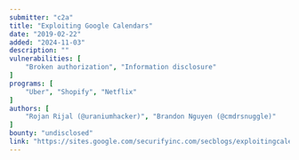 ```yaml
---
submitter: "c2a"
title: "Exploiting Google Calendars"
date: "2019-02-22"
added: "2024-11-03"
description: ""
vulnerabilities: [
    "Broken authorization", "Information disclosure"
]
programs: [
    "Uber", "Shopify", "Netflix"
]
authors: [
    "Rojan Rijal (@uraniumhacker)", "Brandon Nguyen (@cmdrsnuggle)"
]
bounty: "undisclosed"
link: "https://sites.google.com/securifyinc.com/secblogs/exploitingcalendars"
---
```




